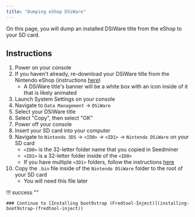 ```yaml
---
title: "Dumping eShop DSiWare"
---
```


On this page, you will dump an installed DSiWare title from the eShop to your SD card.

## Instructions

1. Power on your console
1. If you haven't already, re-download your DSiWare title from the Nintendo eShop (instructions [here](https://en-americas-support.nintendo.com/app/answers/detail/a_id/607/~/how-to-download-or-redownload-content-in-nintendo-3ds-eshop))
    + A DSiWare title's banner will be a white box with an icon inside of it that is likely animated
1. Launch System Settings on your console
1. Navigate to `Data Management` -> `DSiWare`
1. Select your DSiWare title
1. Select "Copy", then select "OK"
1. Power off your console
1. Insert your SD card into your computer
1. Navigate to `Nintendo 3DS` -> `<ID0>` -> `<ID1>` -> `Nintendo DSiWare` on your SD card
    + `<ID0>` is the 32-letter folder name that you copied in Seedminer
    + `<ID1>` is a 32-letter folder inside of the `<ID0>`
    + If you have multiple `<ID1>` folders, follow the instructions [here](troubleshooting#bannerbomb3)
1. Copy the `.bin` file inside of the `Nintendo DSiWare` folder to the root of your SD card
    + You will need this file later

!!! success ""

    ### Continue to [Installing boot9strap (Fredtool-Inject)](installing-boot9strap-(fredtool-inject))

